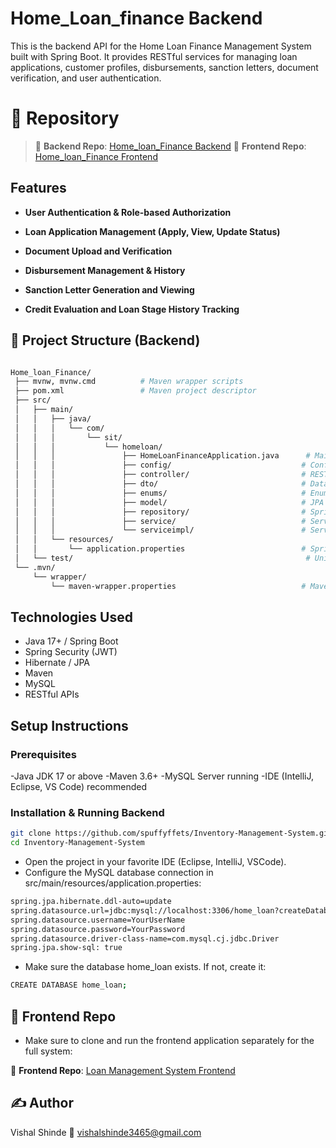 # Home_Loan_finance Backend
This is the backend API for the Home Loan Finance Management System built with Spring Boot. It provides RESTful services for managing loan applications, customer profiles, disbursements, sanction letters, document verification, and user authentication.

# 🔗 Repository

> 🔗 **Backend Repo**: [Home_loan_Finance Backend](https://github.com/Vishalshinde321/Home_loan_Finance.git)
> 🔗 **Frontend Repo**: [Home_loan_Finance Frontend](https://github.com/Vishalshinde321/Home_Loan_Finance-Frontend-)

##  Features
- **User Authentication & Role-based Authorization**

- **Loan Application Management (Apply, View, Update Status)**

- **Document Upload and Verification**

- **Disbursement Management & History**

- **Sanction Letter Generation and Viewing**

- **Credit Evaluation and Loan Stage History Tracking**


## 📂 Project Structure (Backend)

```bash

Home_loan_Finance/
 ├── mvnw, mvnw.cmd          # Maven wrapper scripts
 ├── pom.xml                 # Maven project descriptor
 ├── src/
 │   ├── main/
 │   │   ├── java/
 │   │   │   └── com/
 │   │   │       └── sit/
 │   │   │           └── homeloan/
 │   │   │               ├── HomeLoanFinanceApplication.java      # Main Spring Boot app
 │   │   │               ├── config/                             # Configuration classes (e.g., WebConfig)
 │   │   │               ├── controller/                         # REST controllers
 │   │   │               ├── dto/                                # Data Transfer Objects
 │   │   │               ├── enums/                              # Enum definitions (roles, statuses, document types)
 │   │   │               ├── model/                              # JPA Entity classes (User, LoanApplication, Disbursement, etc.)
 │   │   │               ├── repository/                         # Spring Data JPA repositories
 │   │   │               ├── service/                            # Service interfaces
 │   │   │               └── serviceimpl/                        # Service implementations
 │   │   └── resources/
 │   │       └── application.properties                          # Spring Boot configuration
 │   └── test/                                                    # Unit & integration tests
 └── .mvn/
     └── wrapper/
         └── maven-wrapper.properties                            # Maven wrapper config

```
##  Technologies Used
- Java 17+ / Spring Boot
- Spring Security (JWT)
- Hibernate / JPA
- Maven
- MySQL
- RESTful APIs


##  Setup Instructions

###  Prerequisites

-Java JDK 17 or above
-Maven 3.6+
-MySQL Server running
-IDE (IntelliJ, Eclipse, VS Code) recommended

###  Installation & Running Backend

```bash
git clone https://github.com/spuffyffets/Inventory-Management-System.git
cd Inventory-Management-System
```

- Open the project in your favorite IDE (Eclipse, IntelliJ, VSCode).
- Configure the MySQL database connection in src/main/resources/application.properties:
```bash
spring.jpa.hibernate.ddl-auto=update
spring.datasource.url=jdbc:mysql://localhost:3306/home_loan?createDatabaseIfNotExist=true
spring.datasource.username=YourUserName
spring.datasource.password=YourPassword
spring.datasource.driver-class-name=com.mysql.cj.jdbc.Driver
spring.jpa.show-sql: true
```
- Make sure the database home_loan exists. If not, create it:
```bash
CREATE DATABASE home_loan;
```

## 🔗 Frontend Repo
- Make sure to clone and run the frontend application separately for the full system:

🔗 **Frontend Repo**: [Loan Management System Frontend](https://github.com/spuffyffets/loan-management-system.git)


## ✍️ Author

Vishal Shinde
📧 vishalshinde3465@gmail.com
  

